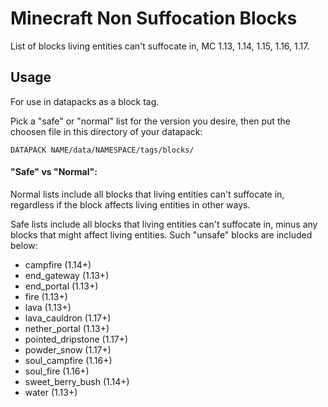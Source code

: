 # Minecraft Non Suffocation Blocks
List of blocks living entities can't suffocate in, MC 1.13, 1.14, 1.15, 1.16, 1.17.

## Usage
For use in datapacks as a block tag.

Pick a "safe" or "normal" list for the version you desire, then put the choosen file in this directory of your datapack:

`DATAPACK NAME/data/NAMESPACE/tags/blocks/`

#### "Safe" vs "Normal":

Normal lists include all blocks that living entities can't suffocate in, regardless if the block affects living entities in other ways.

Safe lists include all blocks that living entities can't suffocate in, minus any blocks that might affect living entities. Such "unsafe" blocks are included below:

- campfire (1.14+)
- end_gateway (1.13+)
- end_portal (1.13+)
- fire (1.13+)
- lava (1.13+)
- lava_cauldron (1.17+)
- nether_portal (1.13+)
- pointed_dripstone (1.17+)
- powder_snow (1.17+)
- soul_campfire (1.16+)
- soul_fire (1.16+)
- sweet_berry_bush (1.14+)
- water (1.13+)
